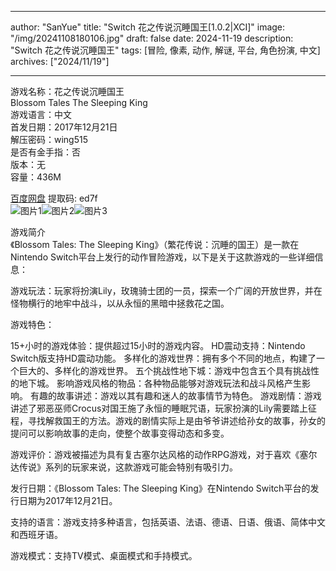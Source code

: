 
---
author: "SanYue"
title: "Switch 花之传说沉睡国王[1.0.2|XCI]"
image: "/img/20241108180106.jpg"
draft: false
date: 2024-11-19
description: "Switch 花之传说沉睡国王"
tags: [冒险, 像素, 动作, 解谜, 平台, 角色扮演, 中文]
archives: ["2024/11/19"]

---

游戏名称：花之传说沉睡国王   
Blossom Tales The Sleeping King    
游戏语言：中文  
首发日期：2017年12月21日  
解压密码：wing515  
是否有金手指：否  
版本：无   
容量：436M

[百度网盘](https//pan.baidu.com/s/1Apneanc0JtlwN31N26hCoQ) 提取码: ed7f  
![图片1](/img/222a09.jpg)![图片2](/img/9c356c.jpg)![图片3](/img/09ab2b.jpg)  

游戏简介  
《Blossom Tales: The Sleeping King》（繁花传说：沉睡的国王）是一款在Nintendo Switch平台上发行的动作冒险游戏，以下是关于这款游戏的一些详细信息：

游戏玩法：玩家将扮演Lily，玫瑰骑士团的一员，探索一个广阔的开放世界，并在怪物横行的地牢中战斗，以从永恒的黑暗中拯救花之国。

游戏特色：

15+小时的游戏体验：提供超过15小时的游戏内容。
HD震动支持：Nintendo Switch版支持HD震动功能。
多样化的游戏世界：拥有多个不同的地点，构建了一个巨大的、多样化的游戏世界。
五个挑战性地下城：游戏中包含五个具有挑战性的地下城。
影响游戏风格的物品：各种物品能够对游戏玩法和战斗风格产生影响。
有趣的故事讲述：游戏以其有趣和迷人的故事情节为特色。
游戏剧情：游戏讲述了邪恶巫师Crocus对国王施了永恒的睡眠咒语，玩家扮演的Lily需要踏上征程，寻找解救国王的方法。游戏的剧情实际上是由爷爷讲述给孙女的故事，孙女的提问可以影响故事的走向，使整个故事变得动态和多变。

游戏评价：游戏被描述为具有复古塞尔达风格的动作RPG游戏，对于喜欢《塞尔达传说》系列的玩家来说，这款游戏可能会特别有吸引力。

发行日期：《Blossom Tales: The Sleeping King》在Nintendo Switch平台的发行日期为2017年12月21日。

支持的语言：游戏支持多种语言，包括英语、法语、德语、日语、俄语、简体中文和西班牙语。

游戏模式：支持TV模式、桌面模式和手持模式。
